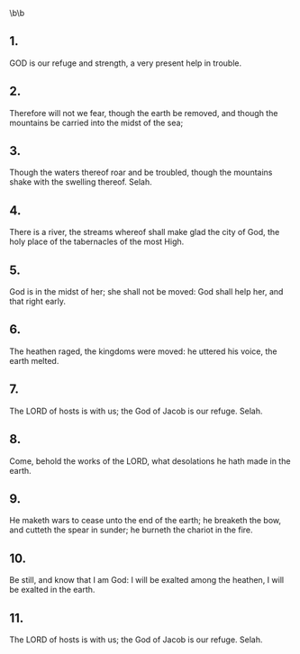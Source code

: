 \b\b
## 1.
GOD is our refuge and strength, a very present help in trouble.
## 2.
Therefore will not we fear, though the earth be removed, and though the mountains be carried into the midst of the sea;
## 3.
Though the waters thereof roar and be troubled, though the mountains shake with the swelling thereof.  Selah.
## 4.
There is a river, the streams whereof shall make glad the city of God, the holy place of the tabernacles of the most High.
## 5.
God is in the midst of her; she shall not be moved: God shall help her, and that right early.
## 6.
The heathen raged, the kingdoms were moved: he uttered his voice, the earth melted.
## 7.
The LORD of hosts is with us; the God of Jacob is our refuge. Selah.
## 8.
Come, behold the works of the LORD, what desolations he hath made in the earth.
## 9.
He maketh wars to cease unto the end of the earth; he breaketh the bow, and cutteth the spear in sunder; he burneth the chariot in the fire.
## 10.
Be still, and know that I am God: I will be exalted among the heathen, I will be exalted in the earth.
## 11.
The LORD of hosts is with us; the God of Jacob is our refuge.  Selah.

